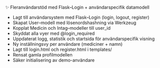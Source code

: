 ✨ Fleranvändarstöd med Flask–Login + användarspecifik datamodell

- Lagt till användarsystem med Flask–Login (login, logout, register)
- Skapat User–modell med lösenordshashning via Werkzeug
- Kopplat Medicin och Intag–modeller till user_id
- Skyddat alla vyer med @login_required
- Uppdaterat logg, statistik och startsida för användarspecifik visning
- Ny inställningsvy per användare (mediciner + namn)
- Lagt till login.html och register.html i templates/
- Rensat gamla profilmodellen
- Säker initialisering av demo-användare
